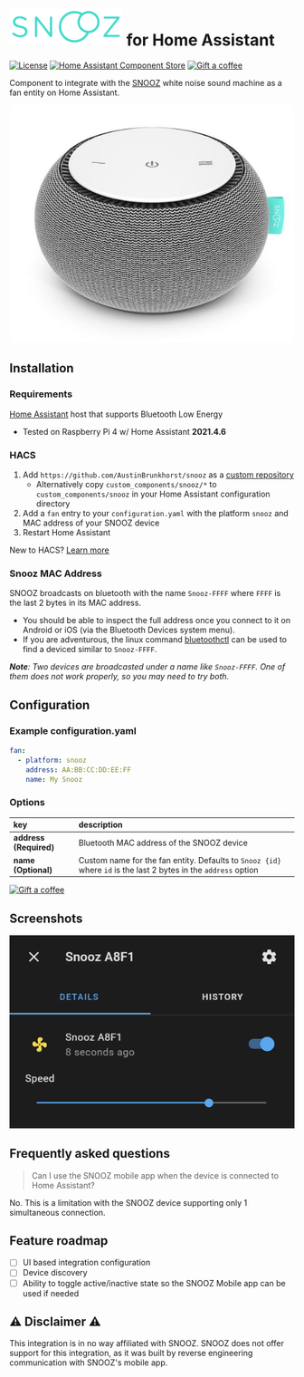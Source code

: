 # ![SNOOZ logo][snoozlogo] for Home Assistant
[![License][license-shield]](LICENSE)
[![Home Assistant Component Store][hacsbadge]][hacs]
[![Gift a coffee][giftacoffeebadge]][giftacoffee]

Component to integrate with the [SNOOZ][snooz] white noise sound machine as a fan entity on Home Assistant.

![Image of a SNOOZ device][snoozdevice]

## Installation
### Requirements
[Home Assistant][homeassistant] host that supports Bluetooth Low Energy
  - Tested on Raspberry Pi 4 w/ Home Assistant **2021.4.6**
  
### HACS
1. Add `https://github.com/AustinBrunkhorst/snooz` as a [custom repository][hacsrepository]
   - Alternatively copy `custom_components/snooz/*` to `custom_components/snooz` in your Home Assistant configuration directory
3. Add a `fan` entry to your `configuration.yaml` with the platform `snooz` and MAC address of your SNOOZ device
4. Restart Home Assistant

New to HACS? [Learn more][hacsinstall]

### Snooz MAC Address
SNOOZ broadcasts on bluetooth with the name `Snooz-FFFF` where `FFFF` is the last 2 bytes in its MAC address. 

- You should be able to inspect the full address once you connect to it on Android or iOS (via the Bluetooth Devices system menu).
- If you are adventurous, the linux command [bluetoothctl][bluetoothctl] can be used to find a deviced similar to `Snooz-FFFF`.

***Note**: Two devices are broadcasted under a name like `Snooz-FFFF`. One of them does not work properly, so you may need to try both.*

## Configuration

### Example configuration.yaml
```yaml
fan:
  - platform: snooz
    address: AA:BB:CC:DD:EE:FF
    name: My Snooz
```

### Options
key | description
:--- | :---
**address (Required)** | Bluetooth MAC address of the SNOOZ device
**name (Optional)** | Custom name for the fan entity. Defaults to `Snooz {id}` where `id` is the last 2 bytes in the `address` option

[![Gift a coffee][giftacoffeebadgeblue]][giftacoffee]

## Screenshots
![Screenshot of home assistant showing a power toggle and fan speed dropdown][screenshot]

## Frequently asked questions
> Can I use the SNOOZ mobile app when the device is connected to Home Assistant?
 
No. This is a limitation with the SNOOZ device supporting only 1 simultaneous connection.

## Feature roadmap
- [ ] UI based integration configuration
- [ ] Device discovery
- [ ] Ability to toggle active/inactive state so the SNOOZ Mobile app can be used if needed

## ⚠ Disclaimer ⚠
This integration is in no way affiliated with SNOOZ. SNOOZ does not offer support for this integration, as it was built by reverse engineering communication with SNOOZ's mobile app.

[snooz]: https://getsnooz.com/
[snoozlogo]: snooz.png
[snoozdevice]: device.jpg
[homeassistant]: https://www.home-assistant.io/
[screenshot]: screenshot.png
[giftacoffee]: https://www.buymeacoffee.com/abrunkhorst
[giftacoffeebadge]: https://img.shields.io/badge/Gift%20a%20coffee-green.svg?style=flat
[giftacoffeebadgeblue]: https://img.shields.io/badge/Gift%20a%20coffee-blue.svg?style=for-the-badge
[commits-shield]: https://img.shields.io/github/commit-activity/y/AustinBrunkhorst/snooz.svg?style=flat
[commits]: https://github.com/custom-components/blueprint/commits/master
[hacs]: https://github.com/custom-components/hacs
[hacsinstall]: https://hacs.xyz/docs/installation/manual
[hacsrepository]: https://hacs.xyz/docs/faq/custom_repositories/
[hacsbadge]: https://img.shields.io/badge/HACS-Custom-orange.svg?style=flat
[hacsfolder]: https://github.com/AustinBrunkhorst/snooz/tree/master/custom_components/snooz
[license-shield]: https://img.shields.io/github/license/AustinBrunkhorst/snooz.svg?style=flat
[bluetoothctl]: https://www.linux-magazine.com/Issues/2017/197/Command-Line-bluetoothctl
